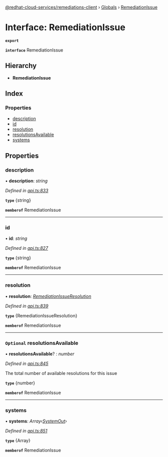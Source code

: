 [@redhat-cloud-services/remediations-client](../README.md) › [Globals](../globals.md) › [RemediationIssue](remediationissue.md)

# Interface: RemediationIssue

**`export`** 

**`interface`** RemediationIssue

## Hierarchy

* **RemediationIssue**

## Index

### Properties

* [description](remediationissue.md#description)
* [id](remediationissue.md#id)
* [resolution](remediationissue.md#resolution)
* [resolutionsAvailable](remediationissue.md#optional-resolutionsavailable)
* [systems](remediationissue.md#systems)

## Properties

###  description

• **description**: *string*

*Defined in [api.ts:833](https://github.com/RedHatInsights/javascript-clients/blob/master/packages/remediations/api.ts#L833)*

**`type`** {string}

**`memberof`** RemediationIssue

___

###  id

• **id**: *string*

*Defined in [api.ts:827](https://github.com/RedHatInsights/javascript-clients/blob/master/packages/remediations/api.ts#L827)*

**`type`** {string}

**`memberof`** RemediationIssue

___

###  resolution

• **resolution**: *[RemediationIssueResolution](remediationissueresolution.md)*

*Defined in [api.ts:839](https://github.com/RedHatInsights/javascript-clients/blob/master/packages/remediations/api.ts#L839)*

**`type`** {RemediationIssueResolution}

**`memberof`** RemediationIssue

___

### `Optional` resolutionsAvailable

• **resolutionsAvailable**? : *number*

*Defined in [api.ts:845](https://github.com/RedHatInsights/javascript-clients/blob/master/packages/remediations/api.ts#L845)*

The total number of available resolutions for this issue

**`type`** {number}

**`memberof`** RemediationIssue

___

###  systems

• **systems**: *Array‹[SystemOut](systemout.md)›*

*Defined in [api.ts:851](https://github.com/RedHatInsights/javascript-clients/blob/master/packages/remediations/api.ts#L851)*

**`type`** {Array<SystemOut>}

**`memberof`** RemediationIssue
